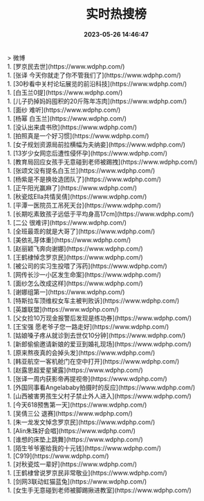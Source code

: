<div align="center"><h1>实时热搜榜</h1><h4>2023-05-26 14:46:47</h4></div>
<br>
> 微博  <br>
1. [罗京民去世](https://www.wdphp.com/)<br />
1. [张译 今天你就走了你不管我们了](https://www.wdphp.com/)<br />
1. [30秒看中关村论坛展览的前沿科技](https://www.wdphp.com/)<br />
1. [白玉兰0提](https://www.wdphp.com/)<br />
1. [儿子扔掉妈妈囤积的20斤陈年冻肉](https://www.wdphp.com/)<br />
1. [面纱 难听](https://www.wdphp.com/)<br />
1. [杨幂 白玉兰](https://www.wdphp.com/)<br />
1. [没认出来虞书欣](https://www.wdphp.com/)<br />
1. [拍照真是一个好习惯](https://www.wdphp.com/)<br />
1. [女子规划资源局前拉横幅为夫纳妾](https://www.wdphp.com/)<br />
1. [13岁少女网恋后遭性侵怀孕](https://www.wdphp.com/)<br />
1. [教育局回应女孩手无意碰到老师被踢拽](https://www.wdphp.com/)<br />
1. [张颂文没有提名白玉兰](https://www.wdphp.com/)<br />
1. [杨紫是不是换妆造团队了](https://www.wdphp.com/)<br />
1. [正午阳光赢麻了](https://www.wdphp.com/)<br />
1. [秋瓷炫Ella共情吴倩](https://www.wdphp.com/)<br />
1. [平潭一医院员工吊死天台](https://www.wdphp.com/)<br />
1. [长期吃素致孩子远低于平均身高17cm](https://www.wdphp.com/)<br />
1. [二公 很难评](https://www.wdphp.com/)<br />
1. [全班最乖的就是大哥了](https://www.wdphp.com/)<br />
1. [美依礼芽体重](https://www.wdphp.com/)<br />
1. [赵丽颖飞奔向谢娜](https://www.wdphp.com/)<br />
1. [王鹤棣悼念罗京民](https://www.wdphp.com/)<br />
1. [被公司的实习生投喂了泻药](https://www.wdphp.com/)<br />
1. [网传长沙一小区发生命案](https://www.wdphp.com/)<br />
1. [面纱怎么改成这样](https://www.wdphp.com/)<br />
1. [谢娜组第一](https://www.wdphp.com/)<br />
1. [特斯拉车顶维权女车主被判败诉](https://www.wdphp.com/)<br />
1. [英雄联盟](https://www.wdphp.com/)<br />
1. [父女捡10万现金报警后发现是练功券](https://www.wdphp.com/)<br />
1. [王宝强 愿老爷子您一路走好](https://www.wdphp.com/)<br />
1. [姑娘嗓子疼从就诊到去世仅10分钟](https://www.wdphp.com/)<br />
1. [新郎偷偷邀请新娘的爱豆到婚礼现场](https://www.wdphp.com/)<br />
1. [原来熬夜真的会掉头发](https://www.wdphp.com/)<br />
1. [韩亚航空一客机舱门在空中打开](https://www.wdphp.com/)<br />
1. [赵露思超爱星黛露](https://www.wdphp.com/)<br />
1. [张译一周内获影帝再提视帝](https://www.wdphp.com/)<br />
1. [外国同事看Angelababy拍摄时的反应](https://www.wdphp.com/)<br />
1. [山西被害男孩生父村子禁止外人进入](https://www.wdphp.com/)<br />
1. [今天618预售第一天](https://www.wdphp.com/)<br />
1. [吴倩三公 退赛](https://www.wdphp.com/)<br />
1. [朱一龙发文悼念罗京民](https://www.wdphp.com/)<br />
1. [Alin朱珠好会唱](https://www.wdphp.com/)<br />
1. [谁想的床垫上跳舞](https://www.wdphp.com/)<br />
1. [陌生爷爷塞给我的十元钱](https://www.wdphp.com/)<br />
1. [C919](https://www.wdphp.com/)<br />
1. [对秋瓷炫一辈好](https://www.wdphp.com/)<br />
1. [王鹤棣曾说罗京民非常敬业](https://www.wdphp.com/)<br />
1. [剑网3联动虹猫蓝兔](https://www.wdphp.com/)<br />
1. [女生手无意碰到老师被脚踢揪进教室](https://www.wdphp.com/)<br />
